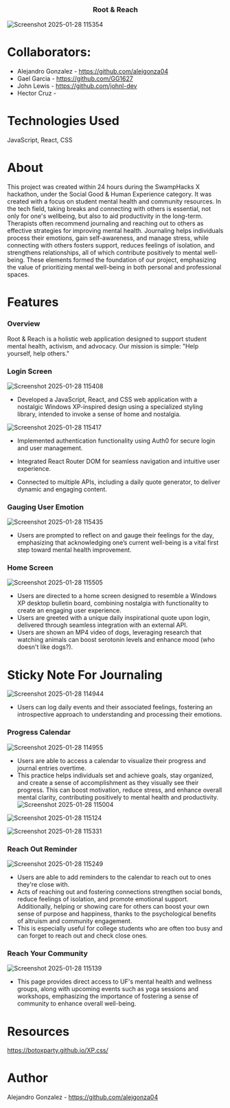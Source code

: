 <h3 align="center">Root & Reach</h3>

![Screenshot 2025-01-28 115354](https://github.com/user-attachments/assets/fdb4871b-0647-4709-bf5f-7b413a5b9630)

# Collaborators:
- Alejandro Gonzalez - https://github.com/alejgonza04
- Gael Garcia - https://github.com/GG1627
- John Lewis - https://github.com/johnl-dev
- Hector Cruz - 

# Technologies Used
JavaScript, React, CSS

# About 
This project was created within 24 hours during the SwampHacks X hackathon, under the Social Good & Human Experience category. It was created with a focus on student mental health and community resources. In the tech field, taking breaks and connecting with others is essential, not only for one's wellbeing, but also to aid productivity in the long-term. Therapists often recommend journaling and reaching out to others as effective strategies for improving mental health. Journaling helps individuals process their emotions, gain self-awareness, and manage stress, while connecting with others fosters support, reduces feelings of isolation, and strengthens relationships, all of which contribute positively to mental well-being. These elements formed the foundation of our project, emphasizing the value of prioritizing mental well-being in both personal and professional spaces.

# Features
### Overview
Root & Reach is a holistic web application designed to support student mental health, activism, and advocacy. Our mission is simple: "Help yourself, help others."

### Login Screen
![Screenshot 2025-01-28 115408](https://github.com/user-attachments/assets/64cdbae0-9678-4090-a0c8-e91f4f743453)

- Developed a JavaScript, React, and CSS web application with a nostalgic Windows XP-inspired design using a specialized styling library, intended to invoke a sense of home and nostalgia.

![Screenshot 2025-01-28 115417](https://github.com/user-attachments/assets/0cbf2749-5742-4dd9-b084-bd16bca14414)

- Implemented authentication functionality using Auth0 for secure login and user management.

- Integrated React Router DOM for seamless navigation and intuitive user experience.
- Connected to multiple APIs, including a daily quote generator, to deliver dynamic and engaging content.

### Gauging User Emotion
![Screenshot 2025-01-28 115435](https://github.com/user-attachments/assets/9c3d9918-07a8-43b4-896b-0830c11d0fad)

- Users are prompted to reflect on and gauge their feelings for the day, emphasizing that acknowledging one’s current well-being is a vital first step toward mental health improvement.

### Home Screen
![Screenshot 2025-01-28 115505](https://github.com/user-attachments/assets/739f3569-a986-4b13-9cc7-51d4de3de71e)

- Users are directed to a home screen designed to resemble a Windows XP desktop bulletin board, combining nostalgia with functionality to create an engaging user experience.
- Users are greeted with a unique daily inspirational quote upon login, delivered through seamless integration with an external API.
- Users are shown an MP4 video of dogs, leveraging research that watching animals can boost serotonin levels and enhance mood (who doesn't like dogs?).

# Sticky Note For Journaling
![Screenshot 2025-01-28 114944](https://github.com/user-attachments/assets/5754fa0f-4887-45c4-a246-34654fd35bc1)
- Users can log daily events and their associated feelings, fostering an introspective approach to understanding and processing their emotions.

### Progress Calendar
![Screenshot 2025-01-28 114955](https://github.com/user-attachments/assets/76a31839-0ac4-44fd-8169-aa4d5b9f5bc6)
- Users are able to access a calendar to visualize their progress and journal entries overtime.
- This practice helps individuals set and achieve goals, stay organized, and create a sense of accomplishment as they visually see their progress. This can boost motivation, reduce stress, and enhance overall mental clarity, contributing positively to mental health and productivity.
![Screenshot 2025-01-28 115004](https://github.com/user-attachments/assets/0678b5f5-fa56-4a87-9a74-76223129650e)

![Screenshot 2025-01-28 115124](https://github.com/user-attachments/assets/036783d0-ed9d-4170-b037-e7c8dd5d8239)

![Screenshot 2025-01-28 115331](https://github.com/user-attachments/assets/02f67cd1-c325-4e19-be2b-5875ab5ec11e)

### Reach Out Reminder
![Screenshot 2025-01-28 115249](https://github.com/user-attachments/assets/c0f4304a-8322-4101-89e1-18a0c0d931e9)
- Users are able to add reminders to the calendar to reach out to ones they're close with.
- Acts of reaching out and fostering connections strengthen social bonds, reduce feelings of isolation, and promote emotional support. Additionally, helping or showing care for others can boost your own sense of purpose and happiness, thanks to the psychological benefits of altruism and community engagement.
- This is especially useful for college students who are often too busy and can forget to reach out and check close ones.

### Reach Your Community
![Screenshot 2025-01-28 115139](https://github.com/user-attachments/assets/f56b27e7-d979-49b4-bfc2-d05ede82b57a)
- This page provides direct access to UF's mental health and wellness groups, along with upcoming events such as yoga sessions and workshops, emphasizing the importance of fostering a sense of community to enhance overall well-being.

# Resources
https://botoxparty.github.io/XP.css/

# Author
Alejandro Gonzalez - https://github.com/alejgonza04
